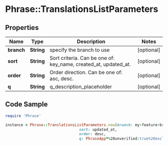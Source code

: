 # Phrase::TranslationsListParameters

## Properties

Name | Type | Description | Notes
------------ | ------------- | ------------- | -------------
**branch** | **String** | specify the branch to use | [optional] 
**sort** | **String** | Sort criteria. Can be one of: key_name, created_at, updated_at. | [optional] 
**order** | **String** | Order direction. Can be one of: asc, desc. | [optional] 
**q** | **String** | q_description_placeholder | [optional] 

## Code Sample

```ruby
require 'Phrase'

instance = Phrase::TranslationsListParameters.new(branch: my-feature-branch,
                                 sort: updated_at,
                                 order: desc,
                                 q: PhraseApp*%20unverified:true%20excluded:true%20tags:feature,center)
```


